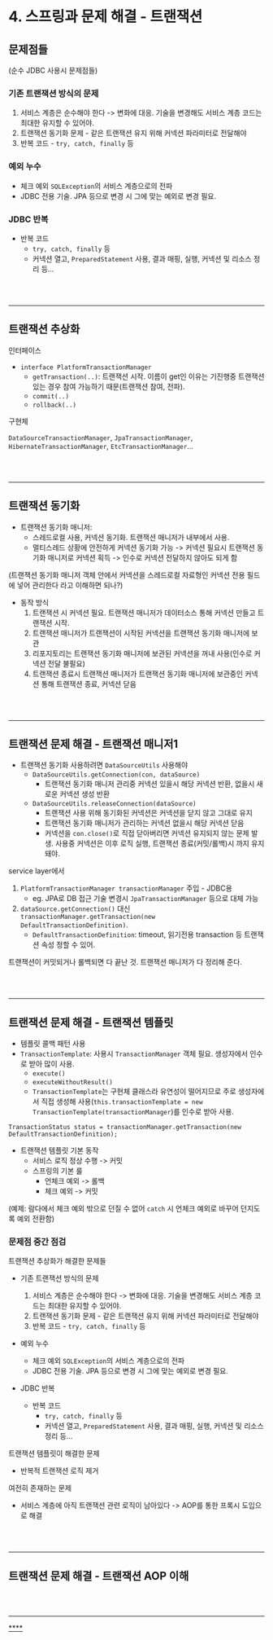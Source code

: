 
# 4. 스프링과 문제 해결 - 트랜잭션

## 문제점들
(순수 JDBC 사용시 문제점들)

### 기존 트랜잭션 방식의 문제
1. 서비스 계층은 순수해야 한다 -> 변화에 대응. 기술을 변경해도 서비스 계층 코드는 최대한 유지할 수 있어야.
2. 트랜잭션 동기화 문제 - 같은 트랜잭션 유지 위해 커넥션 파라미터로 전달해야
3. 반복 코드 - `try, catch, finally` 등

### 예외 누수
- 체크 예외 `SQLException`의 서비스 계층으로의 전파
- JDBC 전용 기술. JPA 등으로 변경 시 그에 맞는 예외로 변경 필요.

### JDBC 반복
- 반복 코드
    - `try, catch, finally` 등
    - 커넥션 열고, `PreparedStatement` 사용, 결과 매핑, 실행, 커넥션 및 리소스 정리 등...


<br></br>

---

## 트랜잭션 추상화

인터페이스
- `interface PlatformTransactionManager`
    - `getTransaction(..)`: 트랜잭션 시작. 이름이 get인 이유는 기진행중 트랜잭션 있는 경우 참여 가능하기 때문(트랜잭션 참여, 전파).
    - `commit(..)`
    - `rollback(..)`

구현체

`DataSourceTransactionManager`, `JpaTransactionManager`, `HibernateTransactionManager`, `EtcTransactionManager`...



<br></br>

---

## 트랜잭션 동기화

- 트랜잭션 동기화 매니저:
    - 스레드로컬 사용, 커넥션 동기화. 트랜잭션 매니저가 내부에서 사용.
    - 멀티스레드 상황에 안전하게 커넥션 동기화 가능 -> 커넥션 필요시 트랜잭션 동기화 매니저로 커넥션 획득 -> 인수로 커넥션 전달하지 않아도 되게 함

(트랜잭션 동기화 매니저 객체 안에서 커넥션을 스레드로컬 자료형인 커넥션 전용 필드에 넣어 관리한다 라고 이해하면 되나?)

- 동작 방식
    1. 트랜잭션 시 커넥션 필요. 트랜잭션 매니저가 데이터소스 통해 커넥션 만들고 트랜잭션 시작.
    2. 트랜잭션 매니저가 트랜잭션이 시작된 커넥션을 트랜잭션 동기화 매니저에 보관
    3. 리포지토리는 트랜잭션 동기화 매니저에 보관된 커넥션을 꺼내 사용(인수로 커넥션 전달 불필요)
    4. 트랜잭션 종료시 트랜잭션 매니저가 트랜잭션 동기화 매니저에 보관중인 커넥션 통해 트랜잭션 종료, 커넥션 닫음


<br></br>

---

## 트랜잭션 문제 해결 - 트랜잭션 매니저1

- 트랜잭션 동기화 사용하려면 `DataSourceUtils` 사용해야
    - `DataSourceUtils.getConnection(con, dataSource)`
        - 트랜잭션 동기화 매니저 관리중 커넥션 있을시 해당 커넥션 반환, 없을시 새로운 커넥션 생성 반환
    - `DataSourceUtils.releaseConnection(dataSource)`
        - 트랜잭션 사용 위해 동기화된 커넥션은 커넥션을 닫지 않고 그대로 유지
        - 트랜잭션 동기화 매니저가 관리하는 커넥션 없을시 해당 커넥션 닫음
        - 커넥션을 `con.close()`로 직접 닫아버리면 커넥션 유지되지 않는 문제 발생. 사용중 커넥션은 이후 로직 실행, 트랜잭션 종료(커밋/롤백)시 까지 유지돼야.

service layer에서

1. `PlatformTransactionManager transactionManager` 주입 - JDBC용
    - eg. JPA로 DB 접근 기술 변경시 `JpaTransactionManager` 등으로 대체 가능
2. `dataSource.getConnection()` 대신 `transactionManager.getTransaction(new DefaultTransactionDefinition)`. 
    - `DefaultTransactionDefinition`: timeout, 읽기전용 transaction 등 트랜잭션 속성 정할 수 있어.

트랜잭션이 커밋되거나 롤백되면 다 끝난 것. 트랜잭션 매니저가 다 정리해 준다.


<br></br>

---

## 트랜잭션 문제 해결 - 트랜잭션 템플릿

- 템플릿 콜백 패턴 사용
- `TransactionTemplate`: 사용시 `TransactionManager` 객체 필요. 생성자에서 인수로 받아 많이 사용.
    - `execute()`
    - `executeWithoutResult()`
    - `TransactionTemplate`는 구현체 클래스라 유연성이 떨어지므로 주로 생성자에서 직접 생성해 사용(`this.transactionTemplate = new TransactionTemplate(transactionManager`)를 인수로 받아 사용. 

`TransactionStatus status = transactionManager.getTransaction(new DefaultTransactionDefinition);`

- 트랜잭션 템플릿 기본 동작
    - 서비스 로직 정상 수행 -> 커밋
    - 스프링의 기본 룰
        - 언체크 예외 -> 롤백
        - 체크 예외 -> 커밋

(예제: 람다에서 체크 예외 밖으로 던질 수 없어 `catch` 시 언체크 예외로 바꾸어 던지도록 예외 전환함)


### 문제점 중간 점검

트랜잭션 추상화가 해결한 문제들

- 기존 트랜잭션 방식의 문제
    1. 서비스 계층은 순수해야 한다 -> 변화에 대응. 기술을 변경해도 서비스 계층 코드는 최대한 유지할 수 있어야.
    2. 트랜잭션 동기화 문제 - 같은 트랜잭션 유지 위해 커넥션 파라미터로 전달해야
    3. 반복 코드 - `try, catch, finally` 등

- 예외 누수
    - 체크 예외 `SQLException`의 서비스 계층으로의 전파
    - JDBC 전용 기술. JPA 등으로 변경 시 그에 맞는 예외로 변경 필요.

- JDBC 반복
    - 반복 코드
        - `try, catch, finally` 등
        - 커넥션 열고, `PreparedStatement` 사용, 결과 매핑, 실행, 커넥션 및 리소스 정리 등...

트랜잭션 템플릿이 해결한 문제
- 반복적 트랜잭션 로직 제거

여전히 존재하는 문제
- 서비스 계층에 아직 트랜잭션 관련 로직이 남아있다 -> AOP를 통한 프록시 도입으로 해결


<br></br>

---

## 트랜잭션 문제 해결 - 트랜잭션 AOP 이해








<br></br>

---


<u>****</u>